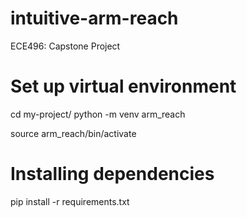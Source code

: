 # intuitive-arm-reach
ECE496: Capstone Project

# Set up virtual environment
cd my-project/
python -m venv arm_reach

source arm_reach/bin/activate
# Installing dependencies
pip install -r requirements.txt
